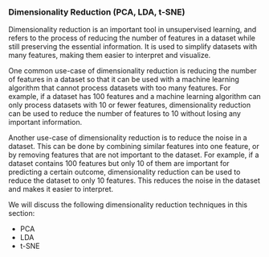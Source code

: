 ### Dimensionality Reduction (PCA, LDA, t-SNE)

Dimensionality reduction is an important tool in unsupervised learning, and refers to the process of reducing the number of features in a dataset while still preserving the essential information. It is used to simplify datasets with many features, making them easier to interpret and visualize.

One common use-case of dimensionality reduction is reducing the number of features in a dataset so that it can be used with a machine learning algorithm that cannot process datasets with too many features. For example, if a dataset has 100 features and a machine learning algorithm can only process datasets with 10 or fewer features, dimensionality reduction can be used to reduce the number of features to 10 without losing any important information.

Another use-case of dimensionality reduction is to reduce the noise in a dataset. This can be done by combining similar features into one feature, or by removing features that are not important to the dataset. For example, if a dataset contains 100 features but only 10 of them are important for predicting a certain outcome, dimensionality reduction can be used to reduce the dataset to only 10 features. This reduces the noise in the dataset and makes it easier to interpret.

We will discuss the following dimensionality reduction techniques in this section:
- PCA
- LDA
- t-SNE